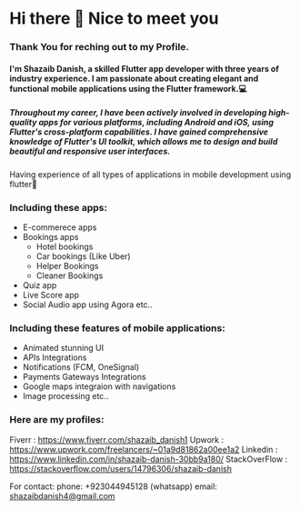 # Hi there 👋 Nice to meet you

### Thank You for reching out to my Profile.                                                                                      

#### I'm Shazaib Danish, a skilled Flutter app developer with three years of industry experience. I am passionate about creating elegant and functional mobile applications using the Flutter framework.💻

##### Throughout my career, I have been actively involved in developing high-quality apps for various platforms, including Android and iOS, using Flutter's cross-platform capabilities. I have gained comprehensive knowledge of Flutter's UI toolkit, which allows me to design and build beautiful and responsive user interfaces.

Having experience of all types of applications in mobile development using flutter📱

   ### Including these apps:

   * E-commerece apps
   * Bookings apps 
     * Hotel bookings
     * Car bookings (Like Uber)
     * Helper Bookings
     * Cleaner Bookings
   * Quiz app
   * Live Score app
   * Social Audio app using Agora etc..

  ### Including these features of mobile applications: 

  * Animated stunning UI
  * APIs Integrations
  * Notifications (FCM, OneSignal)
  * Payments Gateways Integrations
  * Google maps integraion with navigations
  * Image processing etc..


### Here are my profiles:

Fiverr : https://www.fiverr.com/shazaib_danish1
Upwork : https://www.upwork.com/freelancers/~01a9d81862a00ee1a2
Linkedin : https://www.linkedin.com/in/shazaib-danish-30bb9a180/
StackOverFlow : https://stackoverflow.com/users/14796306/shazaib-danish

For contact: 
phone: +923044945128 (whatsapp)
email: shazaibdanish4@gmail.com



